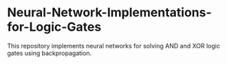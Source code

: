 # Neural-Network-Implementations-for-Logic-Gates
This repository implements neural networks for solving AND and XOR logic gates using backpropagation.
